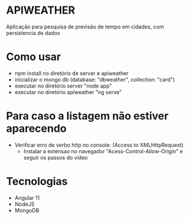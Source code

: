 # APIWEATHER
Aplicação para pesquisa de previsão de tempo em cidades, com persistencia de dados
# Como usar
- npm install no diretório de server e apiweather
- inicializar o mongo db (database: "dbweather", collection: "card")
- executar no diretório server "node app"
- executar no diretório apiweather "ng serve"

# Para caso a listagem não estiver aparecendo
- Verificar erro de verbo http no console: (Access to XMLHttpRequest)
	- Instalar a extensao no navegador "Acess-Control-Allow-Origin" e seguir os passos do video
	
# Tecnologias
- Angular 11
- NodeJS
- MongoDB

